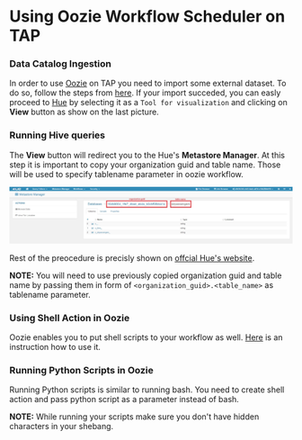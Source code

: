 # Using Oozie Workflow Scheduler on TAP

### Data Catalog Ingestion

In order to use [Oozie](http://oozie.apache.org/) on TAP you need to import some external dataset.
To do so, follow the steps from [here](https://github.com/trustedanalytics/platform-wiki-0.7/wiki/Data-Catalog-Ingestion).
If your import succeded, you can easly proceed to [Hue](http://gethue.com/) by selecting it as a `Tool for visualization` and clicking on **View** button as show on the last picture. 

### Running Hive queries

The **View** button will redirect you to the Hue's **Metastore Manager**. At this step it is important to copy
your organization guid and table name. Those will be used to specify tablename parameter in oozie workflow.

![](https://github.com/pprzekwa/FAQs/blob/DPNG-9509-oozie-usage/images/oozie_man/org_table_copy.jpg)

Rest of the preocedure is precisly shown on [offcial Hue's website](http://gethue.com/new-apache-oozie-workflow-coordinator-bundle-editors/).

**NOTE:** You will need to use previously copied organization guid and table name by passing them in form of `<organization_guid>.<table_name>` as tablename parameter. 

### Using Shell Action in Oozie

Oozie enables you to put shell scripts to your workflow as well. [Here](http://gethue.com/use-the-shell-action-in-oozie/) is an instruction how to use it.

### Running Python Scripts in Oozie

Running Python scripts is similar to running bash. You need to create shell action and pass python script as a parameter instead of bash.

**NOTE:** While running your scripts make sure you don't have hidden characters in your shebang.











